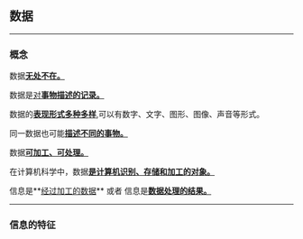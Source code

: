 ## 数据

---
### 概念

数据<u>**无处不在。**</u>

数据是<u>对**事物描述的记录。**</u>

数据的<u>**表现形式多种多样**</u>,可以有数字、文字、图形、图像、声音等形式。

同一数据也可能<u>**描述不同的事物。**</u>

数据<u>**可加工、可处理。**</u>

在计算机科学中，数据<u>**是计算机识别、存储和加工的对象。**</u> 

信息是**<u>经过加工的数据</u>**    或者    信息是<u>**数据处理的结果。**</u>

---

### 信息的特征



